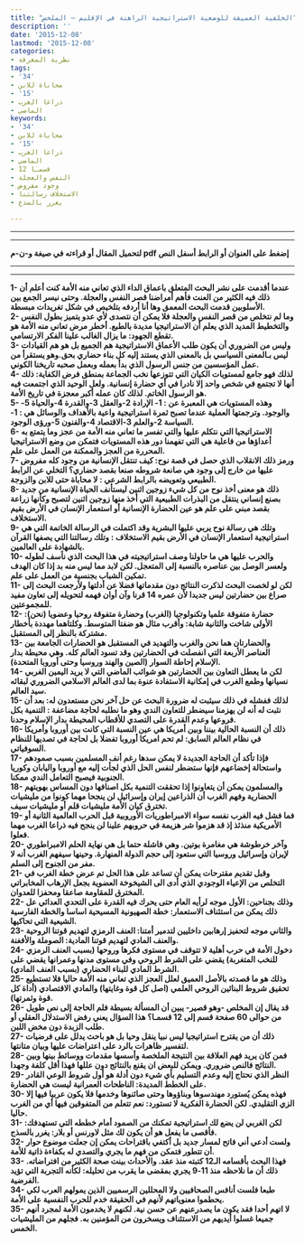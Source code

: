 ```yaml
---
title: "الخلفية العميقة للوضعية الاستراتيجية الراهنة في الإقليم – الملخص"
description: ''
date: '2015-12-08'
lastmod: '2015-12-08'
categories:
- نظرية المعرفة
tags:
- '34'
- محاباة للابن
- '15'
- ذراعا الغرب
- الماضي
keywords:
- '34'
- محاباة للابن
- '15'
- ذراعا الغرب
- الماضي
- 12 قسمـا
- النفس والعجلة
- وجود مفروض
- الاستخلاف رسالتنا
- يغرر بالسذج

---
```

---

---

**لتحميل المقال أو قراءته في صيغة و-ن-م pdf إضغط على العنوان أو الرابط أسفل النص**

---



---

**1- عندما أقدمت على نشر البحث المتعلق باعماق الداء الذي تعاني منه الأمة كنت أعلم أن ذلك فيه الكثير من العنت فأهم أمراضنا قصر النفس والعجلة. وحتى نيسر الجمع بين الأسلوبين قدمت البحث المعمق وها أنا أردفه بتلخيص في شكل تغريدات مبسطة.  
2- وما لم نتخلص من قصر النفس والعجلة فلا يمكن أن نتصدى لأي عدو يتميز بطول النفس والتخطيط المديد الذي يعلم أن الاستراتيجيا مديدة بالطبع. أخطر مرض تعاني منه الأمة هو تقطع الجهود: ما يزال الغالب علينا الفكر الارتسامي.  
3- وليس من الضروري أن يكون طلب الأعماق الاستراتيجية هم الجميع بل هو هم القيادات ليس بـالمعنى السياسي بل بالمعنى الذي يستند إليه كل بناء حضاري بحق.وهو يستقرأ من عمل المؤسسين من جنس الرسول الذي بدأ بعمله وبعمل صحبه تاريخنا الكوني.  
4- لذلك فهو جامع لمستويات الكيان التي تتوزعها نخب الجماعة بمنطق فرض الكفاية: ذلك أنها لا تجتمع في شخص واحد إلا نادرا في أي حضارة إنسانية. ولعل الوحيد الذي اجتمعت فيه هو الرسول الخاتم. لذلك كان عمله أكبر معجزة في تاريخ الأمة.  
5- وهذه المستويات هي المعبرة عن : 1- الإرادة 2-والعقل 3-والقدرة 4-والحياة 5-والوجود. وترجمتها العملية عندما تصبح ثمرة استراتيجية واعية بالأهداف والوسائل هي : 1-السياسة 2-والعلم 3-الاقتصاد 4-والفنون 5-ورؤى الوجود.  
6- الاستراتيجيا التي نتكلم عليها والتي تفسر ما تعاني منه الأمة من عجز وما يتمتع به أعداؤها من فاعلية هي التي تفهمنا دور هذه المستويات فتمكن من وضع الاستراتيجيا المحررة من العجز والممكنة من العمل على علم.  
7- ورمز ذلك الانقلاب الذي حصل في قصة نوح: كيف تنتقل الإنسانية من وجود كله مفروض عليها من خارج إلى وجود هي صانعة شروطه صنعا بقصد حضاري؟ التخلي عن الرابط الطبيعي وتعويضه بالرابط الشرعي : لا محاباة حتى للابن والزوجة.  
8- ذلك هو معنى أخذ نوح من كل شيء زوجين اثنين ليستأنف الحياة الإنسانية من جديد بصنع إنساني ينتقل من البذرات الطبيعية التي أخذ منها زوجين اثنين لتصبح وكأنها زراعة بقصد مبني على علم هو عين الحضارة الإنسانية أو استعمار الإنسان في الأرض بقيم الاستخلاف.  
9- وتلك هي رسالة نوح يربي عليها البشرية وقد اكتملت في الرسالة الخاتمة التي هي استراتيجية استعمار الإنسان في الأرض بقيم الاستخلاف : وتلك رسالتنا التي يصفها القرآن بالشهادة على العالمين.  
10- والحرب عليها هي ما حاولنا وصف استراتيجيته في هذا البحث الذي نأسف لطوله ولعسر الوصل بين عناصره بالنسبة إلى المتعجل. لكن لابد مما ليس منه بد إذا كان الهدف تمكين الشباب بجنسية من العمل على علم.  
11- لكن لو لخصت البحث لذكرت النتائج دون مقدماتها فضلا عن أدلتها ولأرجعت البحث إلى صراع بين حضارتين ليس جديدا لأن عمره 14 قرنا وآن أوان فهمه لتحويله إلى تعاون مفيد للمجموعتين.  
12- حضارة متفوقة علميا وتكنولوجيا (الغرب) وحضارة متفوقة روحيا وعضويا (نحن): الأولى شاخت والثانية شابة: وأقرب مثال هو ضفتا المتوسط. وكلتاهما مهددة بأخطار مشتركة بالنظر إلى المستقبل.  
13- والحضارتان هما نحن والغرب والتهديد في المستقبل هو الحضارات الجامعة بين العناصر الأربعة التي انفصلت في الحضارتين وقد تسود العالم كله. وهي محيطة بدار الإسلام إحاطة السوار (الصين والهند وروسيا وحتى أوروبا المتحدة).  
14- لكن ما يعطل التعاون بين الحضارتين هو شوائب الماضي التي لا يريد اليمين الغربي نسيانها وطمع الغرب في إمكانية الاستفادة عنوة بما لدى العالم الاسلامي الضروري لبقائه سيد العالم.  
15- لذلك ففشله في ذلك سيثبت له ضرورة البحث عن حل آخر نحن مستعدون له: بعد أن نثبت له أنه لن يهزمنا سيضطر للتعاون الندي وهو ما نطلبه لحاجة مضاعفة : التنمية بكل فروعها وعدم القدرة على التصدي للأقطاب المحيطة بدار الإسلام وحدنا.  
16- ذلك أن النسبة الحالية بيننا وبين أمريكا هي عين النسبة التي كانت بين أوروبا وأمريكا في نظام العالم السابق: لم تحم امريكا أوروبا تفضلا بل لحاجة في تصديها للنظام السوفياتي.  
17- فإذا تأكد أن الحاجة الجديدة لا يمكن سدها رغم أنف المسلمين بسبب صمودهم واستحالة إخضاعهم فإنها ستضطر لنفس الحل الذي لجأت إليه مع أوروبا واليابان وكوريا الجنوبية فيصبح التعامل الندي ممكنا.  
18- والمسلمون يمكن أن يتعاونوا إذا تحققت التنمية بكل اصنافها دون المساس بهويتهم الحضارية وفهم الغرب أن الذراعين إيران وإسرائيل لن ينجحا مهما كونوا من مليشيات تخترق كيان الأمة مليشيات قلم أو مليشيات سيف.  
19- فما فشل فيه الغرب نفسه سواء الامبراطوريات الأوروبية قبل الحرب العالمية الثانية أو الأمريكية منذئذ إذ قد هزموا شر هزيمة في حروبهم علينا لن ينجح فيه ذراعا الغرب مهما فعلوا.  
20- وآخر خرطوشة هي مغامرة بوتين. وهي فاشلة حتما بل هي نهاية الحلم الامبراطوري لإيران وإسرائيل وروسيا التي ستعود إلى حجم الدولة المنهارة. وحينها سيفهم الغرب أنه لا مفر من الجنوح إلى السلم.  
21- وقبل تقديم مقترحات يمكن أن تساعد على هذا الحل تم عرض خطة الغرب في التخلص من الإعياء الوجودي الذي أدى الى الشيخوخة العضوية بجعل الإرهاب المخابراتي المخترق للمقاومة صاعقا ومحفزا للعدوان.  
22- وذلك بجناحين: الأول موجه لرأيه العام حتى يحرك فيه القدرة على التحدي العدائي عل ذلك يمكن من استئناف الاستعمار: خطة الصهيونية المسيحية اساسا والخطة الفارسية الشيعية التي تحاكيها.  
23- والثاني موجه لتحفيز إرهابين داخليين لتدمير أمتنا: العنف الرمزي لتهديم قوتنا الروحية والعنف المادي لتهديم قوتنا المادية: الصوملة والأفغنة.  
24- دخول الأمة في حرب أهلية لا تتوقف في مستوى فكرها وروحها (بسبب العنف الرمزي للنخب المتغربة) يقضي على الشرط الروحي وفي مستوى مدنها وعمرانها يقضي على الشرط المادي للبناء الحضاري (بسبب العنف المادي).  
25- وذلك هو ما قصدته بالأصل العميق لعلل العجز الذي تعاني منه الأمة حاليا فلا تستطيع تحقيق شروط البنائين الروحي العلمي (اصل كل قوة وغايتها) والمادي الاقتصادي (أداة كل قوة وثمرتها).  
26- قد يقال إن المخلص -وهو قصير- يبين أن المسألة بسيطة فلم الحاجة إلى نص طويل من حوالى 60 صفحة قسم إلى 12 قسمـا؟ هذا السؤال يعني رفض الاستدلال العقلي أو طلب الزبدة دون مخض اللبن.  
27- ذلك أن من يقترح استراتيجيا ليس نبيا ينقل وحيا بل هو باحث يدلل على فرضيات لتفسير ظاهرات بالرد على اعتراضات عليها وبيان متانتها.  
28- فمن كان يريد فهم العلاقة بين النتيجة الملخصة وأسسها مقدمات ووسائط بينها وبين النتائج فالنص ضروري. ويمكن للبعض ان يقنع بالنتائج دون عللها فهذا أقل كلفة وجهدا.  
29- النظر الذي نحتاج إليه وعدم التسليم بأي شيء دون أدلة هو أول شروط الوعي القادر على الخطط المديدة: الناطحات العمرانية ليست هي الحضارة.  
30- فهذه يمكن يُستورد مهندسوها وبناؤوها وحتى صائنوها وخدمها فلا يكون عربيا فيها إلا الزي التقليدي. لكن الحضارة الفكرية لا تستورد: نعم تتعلم من المتفوقين فيها أي من الغرب حاليا.  
31- لكن الغربي لن يضع لك استراتيجية تمكنك من الصمود أمام خططه التي تستهدفك: فأقصى ما يفعل هو أن يكون لك مثل لاورنس أو بلار: يغرر بالسذج.  
32- ولست أدعي أني فاتح لمسار جديد بل أكتفي باقتراحات يمكن إن جعلت موضوع حوار أن تتطور فتمكن من فهم ما يجري والتصدي له بكفاءة ذاتية للأمة.  
33- فهذا البحث بأقسامه الـ12 كتبته منذ عقد. والأحداث بينت صحة الكثير من افتراضاته. ذلك أن ما نلاحظه منذ 11-9 يجري بمقضى ما يقرب من تحليله: لكأنه التجربة التي تؤيد الفرضية.  
34- طبعا فلست أنافس الصحافيين ولا المحللين الرسميين الذين يمولهم العرب لكي يحطموا معنوياتهم لأنهم في الحقيقة خدم للحرب النفسية على الأمة.  
35- لا اتهم أحدا فقد يكون ما يصدرعنهم عن حسن نية. لكنهم لا يخدمون الأمة لمجرد أنهم جميعا غسلوا أيديهم من الاستئناف ويسخرون من المؤمنين به. فجلهم من المليشيات الخمس.**